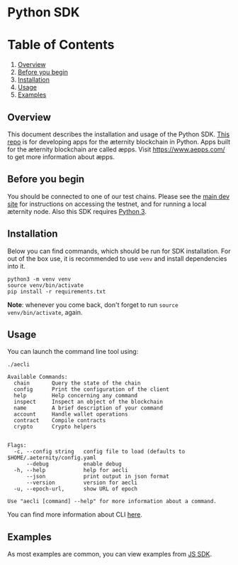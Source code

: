 # Python SDK

# Table of Contents
1. [Overview](#overview)
2. [Before you begin](#before-you-begin)
3. [Installation](#installation)
4. [Usage](#usage)
5. [Examples](#examples)



## Overview

This document describes the installation and usage of the Python SDK.
[This repo](https://github.com/aeternity/aepp-sdk-python) is for developing apps for the æternity blockchain in Python. Apps built for the æternity blockchain are called æpps. Visit <https://www.aepps.com/> to get more information about æpps.



## Before you begin

You should be connected to one of our test chains. Please see the [main dev site](https://dev.aepps.com/) for instructions on accessing the testnet, and for running a local æternity node.
Also this SDK requires [Python 3](https://www.python.org/download/releases/3.0/).


## Installation

Below you can find commands, which should be run for SDK installation. For out of the box use, it is recommended to use
`venv` and install dependencies into it.

```
python3 -m venv venv
source venv/bin/activate
pip install -r requirements.txt
```

**Note**: whenever you come back, don't forget to run `source venv/bin/activate`, again.

## Usage

You can launch the command line tool using:

```
./aecli
```
```
Available Commands:
  chain       Query the state of the chain
  config      Print the configuration of the client
  help        Help concerning any command
  inspect     Inspect an object of the blockchain
  name        A brief description of your command
  account     Handle wallet operations
  contract    Compile contracts
  crypto      Crypto helpers


Flags:
  -c, --config string   config file to load (defaults to $HOME/.aeternity/config.yaml
      --debug           enable debug
  -h, --help            help for aecli
      --json            print output in json format
      --version         version for aecli
  -u, --epoch-url,      show URL of epoch   

Use "aecli [command] --help" for more information about a command.
```
You can find more information about CLI [here](https://github.com/snizhanalviv/aepp-sdk-js/blob/develop/new%20docs/CLI.md).

## Examples

As most examples are common, you can view examples from [JS SDK](https://github.com/snizhanalviv/aepp-sdk-js/blob/develop/new%20docs/JavaScript%20SDK.md).